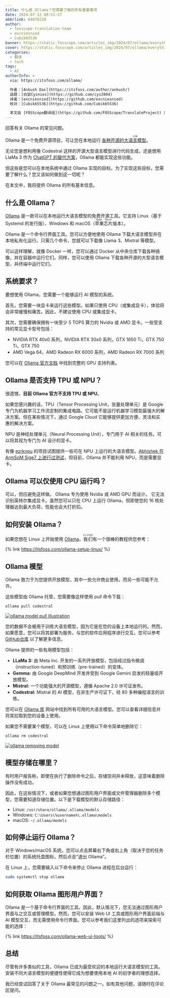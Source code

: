 ```yaml
---
title: 什么是 Ollama？您需要了解的所有重要事项
date: 2024-07-12 08:51:17
abbrlink: 646f8228
author:
  - fosscope-translation-team
  - excniesnied
  - Cubik65536
banner: https://static.fosscope.com/articles_img/2024/07/ollama/everything-about-ollama.webp
cover: https://static.fosscope.com/articles_img/2024/07/ollama/everything-about-ollama.webp
categories:
  - 翻译
  - tech
tags:
  - AI
authorInfo: >
  via: https://itsfoss.com/ollama/

  作者：[Ankush Das](https://itsfoss.com/author/ankush/)
  选题：[白鼠Cysnies](https://github.com/cys2004)
  译者：[excniesnied](https://github.com/excniesnied)
  校对：[Cubik65536](https://github.com/Cubik65536)

  本文由 [FOSScope翻译组](https://github.com/FOSScope/TranslateProject) 原创编译，[开源观察](https://fosscope.com/) 荣誉推出
---
```


回答有关 Ollama 的常见问题。

<!-- more -->

Ollama 是一个免费开源项目，可让您在本地运行 [各种开源的<ruby>大语言模型<rt>LLM</rt></ruby>](https://itsfoss.com/open-source-llms/)。

无论您是想利用像 Codestral 这样的开源大型语言模型进行代码生成，还是想用 LlaMa 3 作为 [ChatGPT 的替代方案](https://itsfoss.com/open-source-chatgpt-alternatives/)，Ollama 都能实现这些功能。

但这些是您可以在本地系统中通过 Ollama 实现的目标。为了实现这些目标，您需要了解什么？您又该如何做到这一切呢？

在本文中，我将提供 Ollama 的所有基本信息。

## 什么是 Ollama？

[Ollama](https://ollama.com/) 是一款可以在本地运行大语言模型的免费开源工具。它支持 Linux（基于 Systemd 的发行版）、Windows 和 macOS（<ruby>苹果芯片<rt>Apple Silicon</rt></ruby>版本）。

Ollama 是一个命令行界面工具。您可以方便地使用 Ollama 下载大语言模型并在本地私有化运行。只需几个命令，您就可以下载像 Llama 3、Mixtral 等模型。

可以这样理解，就像 Docker 一样，您可以通过 Docker 从中央仓库下载各种镜像，并在容器中运行它们。同样，您可以使用 Ollama 下载各种开源的大型语言模型，并终端中运行它们。

## 系统要求？

要想使用 Ollama，您需要一个能够运行 AI 模型的系统。

首先，您需要一块显卡来运行这些模型。如果只使用 CPU（或集成显卡），体验将会非常缓慢和痛苦。因此，不建议使用 CPU 或集成显卡。

其次，您需要确保拥有一块至少 5 TOPS 算力的 Nvidia 或 AMD 显卡。一些受支持的常见显卡型号包括：

- NVIDIA RTX 40x0 系列，NVIDIA RTX 30x0 系列，GTX 1650 Ti，GTX 750 Ti，GTX 750
- AMD Vega 64，AMD Radeon RX 6000 系列，AMD Radeon RX 7000 系列

您可以在 [Ollama 官方文档](https://github.com/ollama/ollama/blob/main/docs/gpu.md) 中找到完整的 GPU 支持列表。

## Ollama 是否支持 TPU 或 NPU？

很遗憾，**目前 Ollama 官方不支持 TPU 或 NPU**。

如果您感兴趣的话，TPU（Tensor Processing Unit，张量处理单元）是 Google 专门为机器学习工作流定制的集成电路。它可能不是运行机器学习模型最强大的解决方案。但在某些情况下，通过 Google Cloud 它能够提供更加方便、灵活和实惠的解决方案。

NPU 是神经处理单元（Neural Processing Unit），专门用于 AI 相关的任务。可以将其视为专门为 AI 设计的显卡。

有像 [ezrknpu](https://github.com/Pelochus/ezrknpu) 的项目试图提供一些可在 NPU 上运行的大语言模型。[Abhishek 在 ArmSoM Sige7 上进行过测试](https://itsfoss.com/arosom-sige7-review/)，但目前，Ollama 并不能利用 NPU，而是需要显卡。

## Ollama 可以仅使用 CPU 运行吗？

可以，但应避免这样做。 Ollama 专为使用 Nvidia 或 AMD GPU 而设计。 它无法识别英特尔集成显卡。虽然您可以只在 CPU 上运行 Ollama，但即使您的 16 核处理器达到最大负荷，性能也会大打折扣。

## 如何安装 Ollama？

如果您想在 Linux 上开始使用 [Ollama](https://itsfoss.com/ollama-setup-linux/)，<ruby>我们<rt>It's FOSS</rt></ruby>有一个很棒的教程供您参考：

{% link https://itsfoss.com/ollama-setup-linux/ %}

## Ollama 模型

Ollama 致力于为您提供开放模型，其中一些允许商业使用，而另一些可能不允许。

这些模型由 Ollama 托管，您需要像这样使用 pull 命令下载：

```bash
ollama pull codestral
```

[![ollama model pull illustration](https://static.fosscope.com/articles_img/2024/07/ollama/ubuntu-ollama-model-pull.webp)](https://static.fosscope.com/articles_img/2024/07/ollama/ubuntu-ollama-model-pull.webp)

您的数据不会被用于训练大语言模型，因为它是在您的设备上本地运行的。然而，如果愿意，您可以将其部署为服务，与您的软件应用程序进行交互。您可以参考 [GitHub仓库](https://github.com/ollama/ollama) 以了解更多信息。

Ollama 提供的一些有用模型包括：

- **LLaMa 3:** 由 Meta Inc. 开发的一系列开放模型，包括经过指令微调（instruction-tuned）和预训练（pre-trained）的变体。
- **Gemma:** 由 Google DeepMind 开发并受到 Google Gemini 启发的轻量级开放模型。
- **Mistral:** 一个功能强大的开源模型，遵循 Apache 2.0 许可证发布。
- **Codestral:** Mistral 的 AI 模型，在非生产许可证下，经 80 多种编程语言的训练。

您可以在 [Ollama 库](https://ollama.com/library?ref=itsfoss.com) 网站中找到所有可用的大语言模型。您可以查看详细信息并将其拉取到您的设备上使用。

如果您不需要某个模型，可以在 Linux 上使用以下命令简单地删除它：

```bash
ollama rm codestral
```

[![ollama removing model](https://static.fosscope.com/articles_img/2024/07/ollama/ollama-remove-model.webp)](https://static.fosscope.com/articles_img/2024/07/ollama/ollama-remove-model.webp)

## 模型存储在哪里？

有时用户报告称，即使在执行了删除命令之后，存储空间并未释放，这意味着删除操作没有成功。

因此，在这些情况下，或者如果您想通过图形用户界面或文件管理器删除多个模型，您需要知道存储位置。以下是下载模型的默认存储路径：

- Linux: `/usr/share/ollama/.ollama/models`
- Windows: `C:\Users\%username%\.ollama\models`
- macOS: `~/.ollama/models`

## 如何停止运行 Ollama？

对于 Windows/macOS 系统，您可以点击屏幕右下角或右上角（取决于您的任务栏位置）的系统托盘图标，然后点击“退出 Ollama”。

在 Linux 上，您需要输入以下命令来停止 Ollama 进程在后台运行：

```bash
sudo systemctl stop ollama
```

## 如何获取 Ollama 图形用户界面？

Ollama 是一个基于命令行界面的工具。因此，默认情况下，您无法通过图形用户界面与之交互或管理模型。然而，您可以安装 Web UI 工具或图形用户界面前端与 AI 模型交互，而无需使用命令行界面。您可以参考我们这里列出的选项来探索可能的选择：

{% link https://itsfoss.com/ollama-web-ui-tools/ %}

## 总结

尽管有许多类似的工具，Ollama 已成为最受欢迎的本地运行大语言模型的工具。安装不同大语言模型的便捷性使得它成为想要使用本地 AI 的初学者的理想选择。

我已经尝试回答了关于 Ollama 最常见的问题之一。如有其他问题，请随时在评论区提问。
